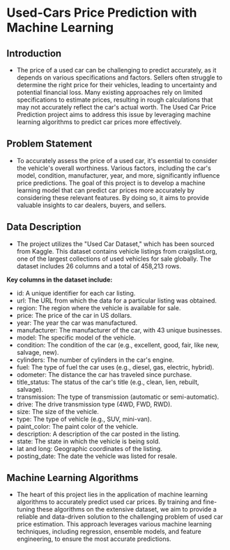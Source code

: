 # Used-Cars Price Prediction with Machine Learning

## Introduction
- The price of a used car can be challenging to predict accurately, as it depends on various specifications and factors. Sellers often struggle to determine the right price for their vehicles, leading to uncertainty and potential financial loss. Many existing approaches rely on limited specifications to estimate prices, resulting in rough calculations that may not accurately reflect the car's actual worth. The Used Car Price Prediction project aims to address this issue by leveraging machine learning algorithms to predict car prices more effectively.

## Problem Statement
- To accurately assess the price of a used car, it's essential to consider the vehicle's overall worthiness. Various factors, including the car's model, condition, manufacturer, year, and more, significantly influence price predictions. The goal of this project is to develop a machine learning model that can predict car prices more accurately by considering these relevant features. By doing so, it aims to provide valuable insights to car dealers, buyers, and sellers.

## Data Description
- The project utilizes the "Used Car Dataset," which has been sourced from Kaggle. This dataset contains vehicle listings from craigslist.org, one of the largest collections of used vehicles for sale globally. The dataset includes 26 columns and a total of 458,213 rows.

**Key columns in the dataset include:** 

- id: A unique identifier for each car listing.
- url: The URL from which the data for a particular listing was obtained.
- region: The region where the vehicle is available for sale.
- price: The price of the car in US dollars.
- year: The year the car was manufactured.
- manufacturer: The manufacturer of the car, with 43 unique businesses.
- model: The specific model of the vehicle.
- condition: The condition of the car (e.g., excellent, good, fair, like new, salvage, new).
- cylinders: The number of cylinders in the car's engine.
- fuel: The type of fuel the car uses (e.g., diesel, gas, electric, hybrid).
- odometer: The distance the car has traveled since purchase.
- title_status: The status of the car's title (e.g., clean, lien, rebuilt, salvage).
- transmission: The type of transmission (automatic or semi-automatic).
- drive: The drive transmission type (4WD, FWD, RWD).
- size: The size of the vehicle.
- type: The type of vehicle (e.g., SUV, mini-van).
- paint_color: The paint color of the vehicle.
- description: A description of the car posted in the listing.
- state: The state in which the vehicle is being sold.
- lat and long: Geographic coordinates of the listing.
- posting_date: The date the vehicle was listed for resale.

## Machine Learning Algorithms
- The heart of this project lies in the application of machine learning algorithms to accurately predict used car prices. By training and fine-tuning these algorithms on the extensive dataset, we aim to provide a reliable and data-driven solution to the challenging problem of used car price estimation. This approach leverages various machine learning techniques, including regression, ensemble models, and feature engineering, to ensure the most accurate predictions.

